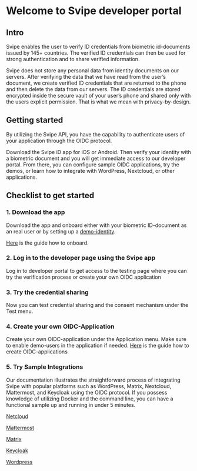 # Welcome to Svipe developer portal  <!-- {docsify-ignore} -->

## Intro

Svipe enables the user to verify ID credentials from biometric id-documents issued by 145+ countries. The verified ID credentials can then be used for strong authentication and to share verified information. 

Svipe does not store any personal data from identity documents on our servers. After verifying the data that we have read from the user’s document, we create verified ID credentials that are returned to the phone and then delete the data from our servers. The ID credentials are stored encrypted inside the secure vault of your user’s phone and shared only with the users explicit permission. That is what we mean with privacy-by-design.

## Getting started

By utilizing the Svipe API, you have the capability to authenticate users of your application through the OIDC protocol.

Download the Svipe iD app for iOS or Android. Then verify your identity with a biometric document and you will get immediate access to our developer portal. From there, you can configure sample OIDC applications, try the demos, or learn how to integrate with WordPress, Nextcloud, or other applications.

## Checklist to get started
### 1. Download the app
Download the app and onboard either with your biometric ID-document as an real user or by setting up a [demo-identity](demo-identity.md). 

[Here](onboarding.md) is the guide how to onboard.

### 2. Log in to the developer page using the Svipe app
Log in to developer portal to get access to the testing page where you can try the verification process or create your own OIDC application

### 3. Try the credential sharing
Now you can test credential sharing and the consent mechanism under the Test menu.

### 4. Create your own OIDC-Application
Create your own OIDC-application under the Application menu. Make sure to enable demo-users in the application if needed. 
[Here](oidc.md) is the guide how to create OIDC-applications

### 5. Try Sample Integrations

Our documentation illustrates the straightforward process of integrating Svipe with popular platforms such as WordPress, Matrix, Nextcloud, Mattermost, and Keycloak using the OIDC protocol. If you possess knowledge of utilizing Docker and the command line, you can have a functional sample up and running in under 5 minutes.

[Netcloud](app-nextcloud.md)

[Mattermost](app-mattermost.md)

[Matrix](app-matrix.md)

[Keycloak](app-keycloak.md)

[Wordpress](app-wordpress.md)
